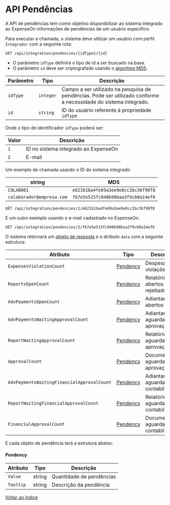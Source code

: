 # API Pendências

A API de pendências tem como objetivo disponibilizar ao sistema integrado ao ExpenseOn informações de pendências de um usuário específico.

Para executar a chamada, o sistema deve utilizar um usuário com perfil `Integrador` com a seguinte rota:


```HTTP
GET /api/integration/pendencies/{idType}/{id}
```
- O parâmetro `idType` definirá o tipo de id a ser buscado na base.
- O parâmetro `id` deve ser criptografado usando o [algoritmo MD5](https://en.wikipedia.org/wiki/MD5).

|Parâmetro|Tipo|Descrição|
|---|---|---|
|`idType`|`integer`|Campo a ser utilizado na pesquisa de pendências. Pode ser utilizado conforme a necessidade do sistema integrado.|
|`id`|`string`|ID do usuário referente à propriedade `idType`|

Onde o tipo de identificador `idType` poderá ser:

|Valor|Descrição|
|---|---|
|`1`|ID no sistema integrado ao ExpenseOn|
|`2`|E-mail|

Um exemplo de chamada usando o ID do sistema integrado:

|string|MD5|
|---|---|
|`COLAB001`|`e621b1ba4fe69a3ee9e8cc2bc36f98f8`|
|`colaborador@empresa.com`|`f67e5e515fc048b98baa3f9cb0a14ef6`|

```HTTP
GET /api/integration/pendencies/1/e621b1ba4fe69a3ee9e8cc2bc36f98f8
```

E um outro exemplo usando o e-mail cadastrado no ExpenseOn.

```HTTP
GET /api/integration/pendencies/2/f67e5e515fc048b98baa3f9cb0a14ef6
```

O sistema retornará um [objeto de resposta](./General.md#objeto-de-resposta) e o atributo `data` com a seguinte estrutura:

|Atributo|Tipo|Descrição|
|---|---|---|
|`ExpensesViolationCount`|[Pendency](#pendency)|Despesas com violações|
|`ReportsOpenCount`|[Pendency](#pendency)|Relatórios abertos e rejeitados|
|`AdvPaymentsOpenCount`|[Pendency](#pendency)|Adiantamentos abertos|
|`AdvPaymentsWaitingApprovalCount`|[Pendency](#pendency)|Adiantamentos aguardando aprovação|
|`ReportWaitingApprovalCount`|[Pendency](#pendency)|Relatórios aguardando aprovação|
|`ApprovalCount`|[Pendency](#pendency)|Documentos aguardando aprovação|
|`AdvPaymentsWaitingFinancialApprovalCount`|[Pendency](#pendency)|Adiantamentos aguardando contabilização|
|`ReportWaitingFinancialApprovalCount`|[Pendency](#pendency)|Relatórios aguardando contabilização|
|`FinancialApprovalCount`|[Pendency](#pendency)|Documentos aguardando contabilização|

E cada objeto de pendência terá a estrutura abaixo:

#### Pendency

|Atributo|Tipo|Descrição|
|---|---|---|
|`Value`|string|Quantidade de pendências|
|`Tooltip`|string|Descrição da pendência|


[Voltar ao índice](./README.md)
